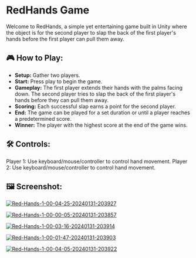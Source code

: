# RedHands Game
Welcome to RedHands, a simple yet entertaining game built in Unity where the object is for the second player to slap the back of the first player's hands before the first player can pull them away.

## 🎮 How to Play:
- **Setup:** Gather two players.
- **Start:** Press play to begin the game.
- **Gameplay:** The first player extends their hands with the palms facing down. The second player tries to slap the back of the first player's hands before they can pull them away.
- **Scoring:** Each successful slap earns a point for the second player.
- **End:** The game can be played for a set duration or until a player reaches a predetermined score.
- **Winner:** The player with the highest score at the end of the game wins.

## 🛠️ Controls:
Player 1: Use keyboard/mouse/controller to control hand movement.
Player 2: Use keyboard/mouse/controller to control hand movement.

## 🖼️ Screenshot:

<p>
  <a href="https://ibb.co/7XZj3ck"><img src="https://i.ibb.co/MstZzTB/Red-Hands-1-00-04-25-20240131-203927.png" alt="Red-Hands-1-00-04-25-20240131-203927" border="0"></a>
</p>

<p>
  <a href="https://ibb.co/mC2B6t3"><img src="https://i.ibb.co/4ZXfPMH/Red-Hands-1-00-00-05-20240131-203857.png" alt="Red-Hands-1-00-00-05-20240131-203857" border="0"></a>
</p>

<p>
  <a href="https://ibb.co/S6D73HP"><img src="https://i.ibb.co/NFgnyfs/Red-Hands-1-00-03-16-20240131-203914.png" alt="Red-Hands-1-00-03-16-20240131-203914" border="0"></a>
</p>

<p>
  <a href="https://ibb.co/m55T3qC"><img src="https://i.ibb.co/d44MR20/Red-Hands-1-00-01-47-20240131-203903.png" alt="Red-Hands-1-00-01-47-20240131-203903" border="0"></a>
</p>

<p>
  <a href="https://ibb.co/PMr01Gm"><img src="https://i.ibb.co/W0HjBvx/Red-Hands-1-00-04-05-20240131-203922.png" alt="Red-Hands-1-00-04-05-20240131-203922" border="0"></a>
</p>
